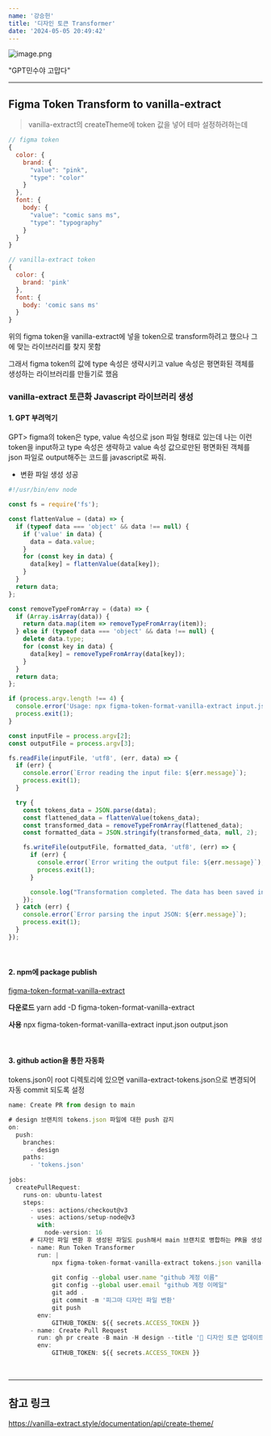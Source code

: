 ```yaml
---
name: '강승헌'
title: '디자인 토큰 Transformer'
date: '2024-05-05 20:49:42'
---
```

![image.png](https://firebasestorage.googleapis.com/v0/b/devote-2cce5.appspot.com/o/images%2Ffe835916-f8af-49f6-a7f1-e4645c933f48.png?alt=media&token=5099d7d9-c2a8-41fc-800b-79740167788d)

"GPT민수야 고맙다"
***
## Figma Token Transform to vanilla-extract
> vanilla-extract의 createTheme에 token 값을 넣어 테마 설정하려하는데
```javascript
// figma token
{
  color: {
    brand: {
      "value": "pink",
      "type": "color"
    }
  },
  font: {
    body: {
      "value": "comic sans ms",
      "type": "typography"
    }
  } 
}
```
```javascript
// vanilla-extract token
{
  color: {
    brand: 'pink'
  },
  font: {
    body: 'comic sans ms'
  }
}
```
위의 figma token을 vanilla-extract에 넣을 token으로 transform하려고 했으나 그에 맞는 라이브러리를 찾지 못함

그래서 figma token의 값에 type 속성은 생략시키고 value 속성은 평면화된 객체를 생성하는 라이브러리를 만들기로 했음
<br>

### vanilla-extract 토큰화 Javascript 라이브러리 생성
#### 1. GPT 부려먹기

>
GPT> 
figma의 token은 type, value 속성으로 json 파일 형태로 있는데 나는 이런 token을 input하고 type 속성은 생략하고 value 속성 값으로만된 평면화된 객체를 json 파일로 output해주는 코드를 javascript로 짜줘.

- 변환 파일 생성 성공
```javascript
#!/usr/bin/env node

const fs = require('fs');

const flattenValue = (data) => {
  if (typeof data === 'object' && data !== null) {
    if ('value' in data) {
      data = data.value;
    }
    for (const key in data) {
      data[key] = flattenValue(data[key]);
    }
  }
  return data;
};

const removeTypeFromArray = (data) => {
  if (Array.isArray(data)) {
    return data.map(item => removeTypeFromArray(item));
  } else if (typeof data === 'object' && data !== null) {
    delete data.type;
    for (const key in data) {
      data[key] = removeTypeFromArray(data[key]);
    }
  }
  return data;
};

if (process.argv.length !== 4) {
  console.error('Usage: npx figma-token-format-vanilla-extract input.json output.json');
  process.exit(1);
}

const inputFile = process.argv[2];
const outputFile = process.argv[3];

fs.readFile(inputFile, 'utf8', (err, data) => {
  if (err) {
    console.error(`Error reading the input file: ${err.message}`);
    process.exit(1);
  }

  try {
    const tokens_data = JSON.parse(data);
    const flattened_data = flattenValue(tokens_data);
    const transformed_data = removeTypeFromArray(flattened_data);
    const formatted_data = JSON.stringify(transformed_data, null, 2);

    fs.writeFile(outputFile, formatted_data, 'utf8', (err) => {
      if (err) {
        console.error(`Error writing the output file: ${err.message}`);
        process.exit(1);
      }

      console.log("Transformation completed. The data has been saved in", outputFile);
    });
  } catch (err) {
    console.error(`Error parsing the input JSON: ${err.message}`);
    process.exit(1);
  }
});
```

<br>

#### 2. npm에 package publish
[figma-token-format-vanilla-extract](https://www.npmjs.com/package/figma-token-format-vanilla-extract)


>
**다운로드**
yarn add -D figma-token-format-vanilla-extract

>
**사용**
npx figma-token-format-vanilla-extract input.json output.json

<br>

#### 3. github action을 통한 자동화
tokens.json이 root 디렉토리에 있으면 vanilla-extract-tokens.json으로 변경되어 자동 commit 되도록 설정
```javascript
name: Create PR from design to main

# design 브랜치의 tokens.json 파일에 대한 push 감지
on:
  push:
    branches:
      - design
    paths:
      - 'tokens.json'
      
jobs:
  createPullRequest:
    runs-on: ubuntu-latest
    steps:
      - uses: actions/checkout@v3
      - uses: actions/setup-node@v3
        with:
          node-version: 16
      # 디자인 파일 변환 후 생성된 파일도 push해서 main 브랜치로 병합하는 PR을 생성
      - name: Run Token Transformer
        run: |
            npx figma-token-format-vanilla-extract tokens.json vanilla-extract-tokens.json
            
            git config --global user.name "github 계정 이름" 
            git config --global user.email "github 계정 이메일"
            git add .
            git commit -m '피그마 디자인 파일 변환'
            git push
        env: 
            GITHUB_TOKEN: ${{ secrets.ACCESS_TOKEN }}
      - name: Create Pull Request
        run: gh pr create -B main -H design --title '💄 디자인 토큰 업데이트' --body '디자인 토큰이 업데이트 후 변환작업을 수행했습니다.'
        env:
            GITHUB_TOKEN: ${{ secrets.ACCESS_TOKEN }}
```

<br>

***

## 참고 링크
https://vanilla-extract.style/documentation/api/create-theme/








